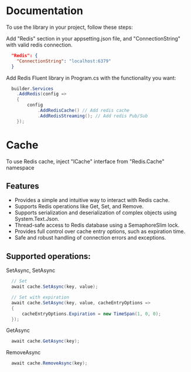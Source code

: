 Documentation
==========================

To use the library in your project, follow these steps:
>
Add "Redis" section in your appsetting.json file, and "ConnectionString" with valid redis connection.

```json
  "Redis": {
    "ConnectionString": "localhost:6379"
  }
```

Add Redis Fluent library in Program.cs with the functionality you want:
```C#
  builder.Services
    .AddRedis(config =>
    {
        config
            .AddRedisCache() // Add redis cache
            .AddRedisStreaming(); // Add redis Pub/Sub
    });
```


# Cache
To use Redis cache, inject "ICache" interface from "Redis.Cache" namespace

## Features
 - Provides a simple and intuitive way to interact with Redis cache.
 - Supports Redis operations like Get, Set, and Remove.
 - Supports serialization and deserialization of complex objects using System.Text.Json.
 - Thread-safe access to Redis database using a SemaphoreSlim lock.
 - Provides full control over cache entry options, such as expiration time.
 - Safe and robust handling of connection errors and exceptions.

## Supported operations:

SetAsync, SetAsync<T>
```C#
  // Set
  await cache.SetAsync(key, value);

  // Set with expiration
  await cache.SetAsync(key, value, cacheEntryOptions =>
  {
      cacheEntryOptions.Expiration = new TimeSpan(1, 0, 0);
  });
```

GetAsync
```C#
  await cache.GetAsync(key);
```

RemoveAsync
```C#
  await cache.RemoveAsync(key);
```

